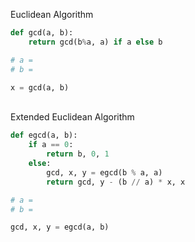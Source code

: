 Euclidean Algorithm           
``` python
def gcd(a, b):
    return gcd(b%a, a) if a else b

# a = 
# b =

x = gcd(a, b)
```

<br>Extended Euclidean Algorithm 
```python
def egcd(a, b):
    if a == 0:
        return b, 0, 1
    else:
        gcd, x, y = egcd(b % a, a)
        return gcd, y - (b // a) * x, x

# a =
# b =

gcd, x, y = egcd(a, b)
```




